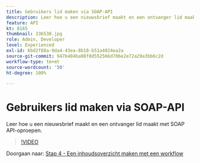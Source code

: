 ```yaml
---
title: Gebruikers lid maken via SOAP-API
description: Leer hoe u een nieuwsbrief maakt en een ontvanger lid maakt met SOAP API-oproepen.
feature: API
kt: 8165
thumbnail: 336538.jpg
role: Admin, Developer
level: Experienced
exl-id: 6bd2f88a-9da4-43ea-8b18-b51a4024ea2a
source-git-commit: 947b484ba08f8d552566d706e2e72a29a3bb6c2d
workflow-type: tm+mt
source-wordcount: '50'
ht-degree: 100%

---
```


# Gebruikers lid maken via SOAP-API

Leer hoe u een nieuwsbrief maakt en een ontvanger lid maakt met SOAP API-oproepen.

>[!VIDEO](https://video.tv.adobe.com/v/336538?quality=12)

Doorgaan naar: [Stap 4 - Een inhoudsoverzicht maken met een workflow](/help/tutorial-use-soap-apis/create-article-alert-delivery-overview.md)
